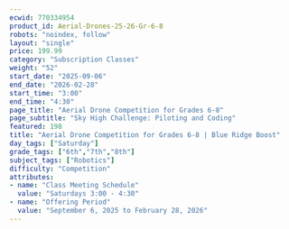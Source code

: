 ```yaml
---
ecwid: 770334954
product_id: Aerial-Drones-25-26-Gr-6-8
robots: "noindex, follow"
layout: "single"
price: 199.99
category: "Subscription Classes"
weight: "52"
start_date: "2025-09-06"
end_date: "2026-02-28"
start_time: "3:00"
end_time: "4:30"
page_title: "Aerial Drone Competition for Grades 6-8"
page_subtitle: "Sky High Challenge: Piloting and Coding"
featured: 198
title: "Aerial Drone Competition for Grades 6-8 | Blue Ridge Boost"
day_tags: ["Saturday"]
grade_tags: ["6th","7th","8th"]
subject_tags: ["Robotics"]
difficulty: "Competition"
attributes:
- name: "Class Meeting Schedule"
  value: "Saturdays 3:00 - 4:30"
- name: "Offering Period"
  value: "September 6, 2025 to February 28, 2026"
---
```

